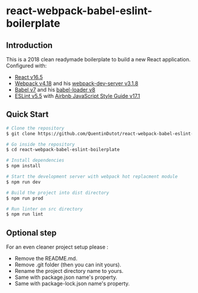 
# react-webpack-babel-eslint-boilerplate

## Introduction

This is a 2018 clean readymade boilerplate to build a new React application. Configured with: 
  
- [React v16.5](https://github.com/facebook/react)
- [Webpack v4.18](https://github.com/webpack/webpack) and his [webpack-dev-server v3.1.8](https://github.com/webpack/webpack-dev-server)
- [Babel v7](https://github.com/babel/babel) and his [babel-loader v8](https://github.com/babel/babel-loader)
- [ESLint v5.5](https://github.com/eslint/eslint) with [Airbnb JavaScript Style Guide v17.1](https://github.com/airbnb/javascript)


## Quick Start

```sh
# Clone the repository
$ git clone https://github.com/QuentinDutot/react-webpack-babel-eslint-boilerplate

# Go inside the repository
$ cd react-webpack-babel-eslint-boilerplate

# Install dependencies
$ npm install

# Start the development server with webpack hot replacment module
$ npm run dev

# Build the project into dist directory
$ npm run prod

# Run linter on src directory
$ npm run lint
```

## Optional step

For an even cleaner project setup please :
- Remove the README.md.
- Remove .git folder (then you can init yours).
- Rename the project directory name to yours.
- Same with package.json name's property.
- Same with package-lock.json name's property.

